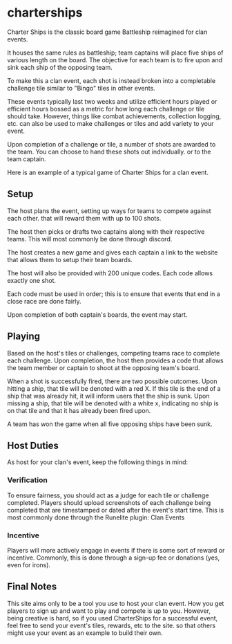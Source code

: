 # charterships
Charter Ships is the classic board game Battleship reimagined for clan events.


It houses the same rules as battleship; team captains will place five ships of various length on the board.
The objective for each team is to fire upon and sink each ship of the opposing team.


To make this a clan event, each shot is instead broken into a completable challenge tile similar to "Bingo" tiles in other events.


These events typically last two weeks and utilize efficient hours played or efficient hours bossed as a metric for how long each challenge or tile should take.
However, things like combat achievements, collection logging, etc. can also be used to make challenges or tiles and add variety to your event.


Upon completion of a challenge or tile, a number of shots are awarded to the team. You can choose to hand these shots out individually.
or to the team captain.


Here is an example of a typical game of Charter Ships for a clan event.


## Setup
The host plans the event, setting up ways for teams to compete against each other.
that will reward them with up to 100 shots.


The host then picks or drafts two captains along with their respective teams.
This will most commonly be done through discord.


The host creates a new game and gives each captain a link to the website that allows them to setup their team boards.


The host will also be provided with 200 unique codes. Each code allows exactly one shot.


Each code must be used in order; this is to ensure that events that end in a close race are done fairly.


Upon completion of both captain's boards, the event may start.


## Playing
Based on the host's tiles or challenges, competing teams race to complete each challenge.
Upon completion, the host then provides a code that allows the team member or captain to shoot at the opposing team's board.


When a shot is successfully fired, there are two possible outcomes.
Upon hitting a ship, that tile will be denoted with a red X. If this tile is the end of a ship that was already hit, it will inform users that the ship is sunk.
Upon missing a ship, that tile will be denoted with a white x, indicating no ship is on that tile and that it has already been fired upon.


A team has won the game when all five opposing ships have been sunk.


## Host Duties
As host for your clan's event, keep the following things in mind:


### Verification
To ensure fairness, you should act as a judge for each tile or challenge completed.
Players should upload screenshots of each challenge being completed that are timestamped or dated after the event's start time.
This is most commonly done through the Runelite plugin: Clan Events


### Incentive
Players will more actively engage in events if there is some sort of reward or incentive.
Commonly, this is done through a sign-up fee or donations (yes, even for irons).


## Final Notes
This site aims only to be a tool you use to host your clan event. How you get players to sign up and want to play and compete is up to you.
However, being creative is hard, so if you used CharterShips for a successful event, feel free to send your event's tiles, rewards, etc to the site.
so that others might use your event as an example to build their own.


